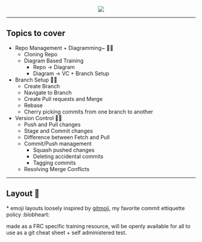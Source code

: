 <p align="center">
  <img src="https://github.com/beranki/git-training-mock/assets/77950550/4aa2d1e5-b3b6-4744-abec-8d73408059a2" />
</p>

---

## Topics to cover

- Repo Management + Diagramming~ 📝🧱
  - Cloning Repo
  - Diagram Based Training
    - Repo &rarr; Diagram
    - Diagram &rarr; VC + Branch Setup
- Branch Setup 🔀🎋
  - Create Branch
  - Navigate to Branch
  - Create Pull requests and Merge
  - Rebase
  - Cherry picking commits from one branch to another
- Version Control 🔄🔖
  - Push and Pull changes 
  - Stage and Commit changes 
  - Difference between Fetch and Pull 
  - Commit/Push management 
    -  Squash pushed changes 
    -  Deleting accidental commits
    -  Tagging commits 
  - Resolving Merge Conflicts

---

## Layout 🚧

\* emoji layouts loosely inspired by [gitmoji](https://gitmoji.dev/), my favorite commit ettiquette policy :blobheart:

made as a FRC specific training resource, will be openly available for all to use as a git cheat sheet + self administered test. 
